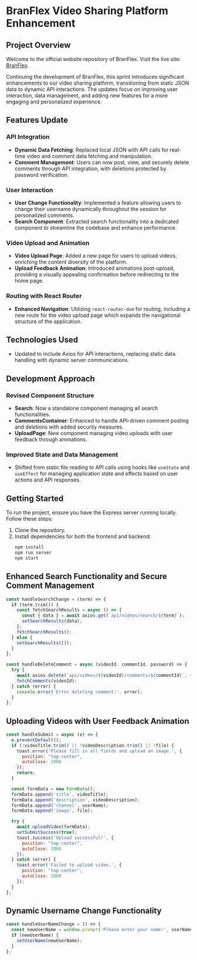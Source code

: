 # BranFlex Video Sharing Platform Enhancement

## Project Overview

Welcome to the official website repository of BranFlex. Visit the live site: [BranFlex](https://brainflixalex.netlify.app/).

Continuing the development of BranFlex, this sprint introduces significant enhancements to our video sharing platform, transitioning from static JSON data to dynamic API interactions. The updates focus on improving user interaction, data management, and adding new features for a more engaging and personalized experience.

## Features Update

### API Integration
- **Dynamic Data Fetching**: Replaced local JSON with API calls for real-time video and comment data fetching and manipulation.
- **Comment Management**: Users can now post, view, and securely delete comments through API integration, with deletions protected by password verification.

### User Interaction
- **User Change Functionality**: Implemented a feature allowing users to change their username dynamically throughout the session for personalized comments.
- **Search Component**: Extracted search functionality into a dedicated component to streamline the codebase and enhance performance.

### Video Upload and Animation
- **Video Upload Page**: Added a new page for users to upload videos, enriching the content diversity of the platform.
- **Upload Feedback Animation**: Introduced animations post-upload, providing a visually appealing confirmation before redirecting to the home page.

### Routing with React Router
- **Enhanced Navigation**: Utilizing `react-router-dom` for routing, including a new route for the video upload page which expands the navigational structure of the application.

## Technologies Used
- Updated to include Axios for API interactions, replacing static data handling with dynamic server communications.

## Development Approach

### Revised Component Structure
- **Search**: Now a standalone component managing all search functionalities.
- **CommentsContainer**: Enhanced to handle API-driven comment posting and deletions with added security measures.
- **UploadPage**: New component managing video uploads with user feedback through animations.

### Improved State and Data Management
- Shifted from static file reading to API calls using hooks like `useState` and `useEffect` for managing application state and effects based on user actions and API responses.

## Getting Started

To run the project, ensure you have the Express server running locally. Follow these steps:

1. Clone the repository.
2. Install dependencies for both the frontend and backend:
   ```bash
   npm install
   npm run server
   npm start

## Enhanced Search Functionality and Secure Comment Management

```javascript
const handleSearchChange = (term) => {
  if (term.trim()) {
    const fetchSearchResults = async () => {
      const { data } = await axios.get(`api/videos/search/${term}`);
      setSearchResults(data);
    };
    fetchSearchResults();
  } else {
    setSearchResults([]);
  }
};

const handleDeleteComment = async (videoId, commentId, password) => {
  try {
    await axios.delete(`api/videos/${videoId}/comments/${commentId}`, { data: { password } });
    fetchComments(videoId);
  } catch (error) {
    console.error('Error deleting comment:', error);
  }
};

```
## Uploading Videos with User Feedback Animation

```javascript
const handleSubmit = async (e) => {
  e.preventDefault();
  if (!videoTitle.trim() || !videoDescription.trim() || !file) {
    toast.error('Please fill in all fields and upload an image.', {
      position: "top-center",
      autoClose: 2000
    });
    return;
  }

  const formData = new FormData();
  formData.append('title', videoTitle);
  formData.append('description', videoDescription);
  formData.append('channel', userName); 
  formData.append('image', file);

  try {
    await uploadVideo(formData);
    setSubmitSuccess(true);
    toast.success('Upload successful!', {
      position: "top-center",
      autoClose: 2000
    });
  } catch (error) {
    toast.error('Failed to upload video.', {
      position: "top-center",
      autoClose: 2000
    });
  }
};
```

## Dynamic Username Change Functionality

```javascript
const handleUserNameChange = () => {
  const newUserName = window.prompt('Please enter your name:', userName);
  if (newUserName) {
    setUserName(newUserName);
  }
};
```

